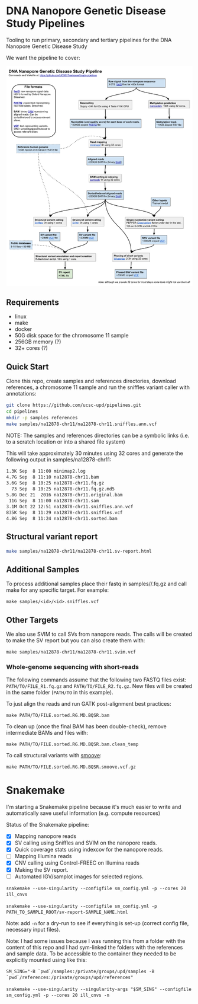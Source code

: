 # DNA Nanopore Genetic Disease Study Pipelines
Tooling to run primary, secondary and tertiary pipelines for the DNA Nanopore Genetic Disease Study

We want the pipeline to cover:

![](DNA_Nanopore_Genetic_Disease_Study_Pipeline_diagram.png)

## Requirements
* linux
* make
* docker
* 50G disk space for the chromosome 11 sample
* 256GB memory (?)
* 32+ cores (?)

## Quick Start

Clone this repo, create samples and references directories, download references, a chromosome 11 sample and run the sniffles variant caller with annotations:

```bash
git clone https://github.com/ucsc-upd/pipelines.git
cd pipelines
mkdir -p samples references
make samples/na12878-chr11/na12878-chr11.sniffles.ann.vcf
```

NOTE: The samples and references directories can be a symbolic links (i.e. to a scratch location or into a shared file system)

This will take approximately 30 minutes using 32 cores and generate the following output in samples/na12878-chr11:

```
1.3K Sep  8 11:00 minimap2.log
4.7G Sep  8 11:10 na12878-chr11.bam
3.6G Sep  8 10:25 na12878-chr11.fq.gz
  73 Sep  8 10:25 na12878-chr11.fq.gz.md5
5.8G Dec 21  2016 na12878-chr11.original.bam
 11G Sep  8 11:00 na12878-chr11.sam
3.1M Oct 22 12:51 na12878-chr11.sniffles.ann.vcf
835K Sep  8 11:29 na12878-chr11.sniffles.vcf
4.8G Sep  8 11:24 na12878-chr11.sorted.bam
```

## Structural variant report

```bash
make samples/na12878-chr11/na12878-chr11.sv-report.html
```

## Additional Samples

To process additional samples place their fastq in samples/<id>/<id>.fq.gz and call make for any specific target. For example:

```
make samples/<id>/<id>.sniffles.vcf
```

## Other Targets

We also use SVIM to call SVs from nanopore reads. 
The calls will be created to make the SV report but you can also create them with:

```
make samples/na12878-chr11/na12878-chr11.svim.vcf
```

### Whole-genome sequencing with short-reads

The following commands assume that the following two FASTQ files exist: `PATH/TO/FILE_R1.fq.gz` and `PATH/TO/FILE_R2.fq.gz`.
New files will be created in the same folder (`PATH/TO` in this example).

To just align the reads and run GATK post-alignment best practices:

```
make PATH/TO/FILE.sorted.RG.MD.BQSR.bam
```

To clean up (once the final BAM has been double-check), remove intermediate BAMs and files with:

```
make PATH/TO/FILE.sorted.RG.MD.BQSR.bam.clean_temp
```

To call structural variants with [smoove](https://github.com/brentp/smoove):

```
make PATH/TO/FILE.sorted.RG.MD.BQSR.smoove.vcf.gz
```

# Snakemake

I'm starting a Snakemake pipeline because it's much easier to write and automatically save useful information (e.g. compute resources)

Status of the Snakemake pipeline:
- [x] Mapping nanopore reads
- [x] SV calling using Sniffles and SVIM on the nanopore reads.
- [x] Quick coverage stats using indexcov for the nanopore reads.
- [ ] Mapping Illumina reads
- [x] CNV calling using Control-FREEC on Illumina reads
- [x] Making the SV report.
- [ ] Automated IGV/samplot images for selected regions.

```
snakemake --use-singularity --configfile sm_config.yml -p --cores 20 ill_cnvs

snakemake --use-singularity --configfile sm_config.yml -p PATH_TO_SAMPLE_ROOT/sv-report-SAMPLE_NAME.html
```

Note: add `-n` for a dry-run to see if everything is set-up (correct config file, necessary input files).

Note: I had some issues because I was running this from a folder with the content of this repo and I had sym-linked the folders with the references and sample data.
To be accessible to the container they needed to be explicitly mounted using like this:

```
SM_SING="-B `pwd`/samples:/private/groups/upd/samples -B `pwd`/references:/private/groups/upd/references"

snakemake --use-singularity --singularity-args "$SM_SING" --configfile sm_config.yml -p --cores 20 ill_cnvs -n
```

